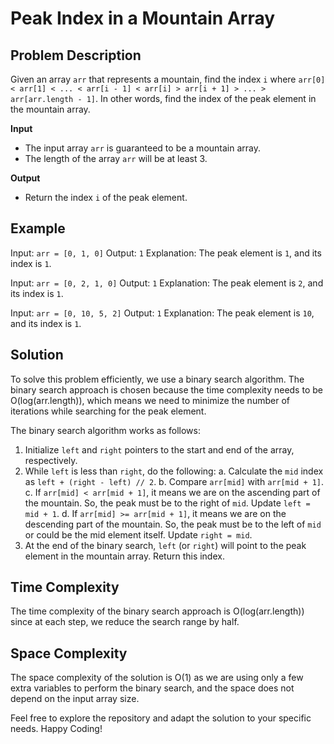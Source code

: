 # Peak Index in a Mountain Array 

## Problem Description

Given an array `arr` that represents a mountain, find the index `i` where `arr[0] < arr[1] < ... < arr[i - 1] < arr[i] > arr[i + 1] > ... > arr[arr.length - 1]`. In other words, find the index of the peak element in the mountain array.

**Input**
- The input array `arr` is guaranteed to be a mountain array.
- The length of the array `arr` will be at least 3.

**Output**
- Return the index `i` of the peak element.

## Example

Input: `arr = [0, 1, 0]`
Output: `1`
Explanation: The peak element is `1`, and its index is `1`.

Input: `arr = [0, 2, 1, 0]`
Output: `1`
Explanation: The peak element is `2`, and its index is `1`.

Input: `arr = [0, 10, 5, 2]`
Output: `1`
Explanation: The peak element is `10`, and its index is `1`.

## Solution

To solve this problem efficiently, we use a binary search algorithm. The binary search approach is chosen because the time complexity needs to be O(log(arr.length)), which means we need to minimize the number of iterations while searching for the peak element.

The binary search algorithm works as follows:

1. Initialize `left` and `right` pointers to the start and end of the array, respectively.
2. While `left` is less than `right`, do the following:
   a. Calculate the `mid` index as `left + (right - left) // 2`.
   b. Compare `arr[mid]` with `arr[mid + 1]`.
   c. If `arr[mid] < arr[mid + 1]`, it means we are on the ascending part of the mountain. So, the peak must be to the right of `mid`. Update `left = mid + 1`.
   d. If `arr[mid] >= arr[mid + 1]`, it means we are on the descending part of the mountain. So, the peak must be to the left of `mid` or could be the mid element itself. Update `right = mid`.
3. At the end of the binary search, `left` (or `right`) will point to the peak element in the mountain array. Return this index.

## Time Complexity

The time complexity of the binary search approach is O(log(arr.length)) since at each step, we reduce the search range by half.

## Space Complexity

The space complexity of the solution is O(1) as we are using only a few extra variables to perform the binary search, and the space does not depend on the input array size.


Feel free to explore the repository and adapt the solution to your specific needs. Happy Coding!
